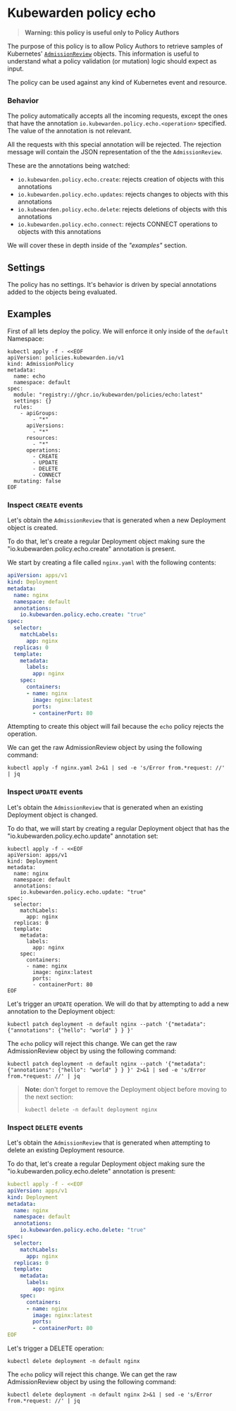 # Kubewarden policy echo

> **Warning: this policy is useful only to Policy Authors**

The purpose of this policy is to allow Policy Authors to retrieve samples
of Kubernetes' [`AdmissionReview`](https://kubernetes.io/docs/reference/access-authn-authz/extensible-admission-controllers/#request)
objects. This information is useful to understand what a policy
validation (or mutation) logic should expect as input.

The policy can be used against any kind of Kubernetes event and resource.

### Behavior

The policy automatically accepts all the incoming requests, except the ones
that have the annotation `io.kubewarden.policy.echo.<operation>` specified. The value of the
annotation is not relevant.

All the requests with this special annotation will be rejected. The rejection message
will contain the JSON representation of the the `AdmissionReview`.

These are the annotations being watched:

* `io.kubewarden.policy.echo.create`: rejects creation of objects with this annotations
* `io.kubewarden.policy.echo.updates`: rejects changes to objects with this annotations
* `io.kubewarden.policy.echo.delete`: rejects deletions of objects with this annotations
* `io.kubewarden.policy.echo.connect`: rejects CONNECT operations to objects with this annotations

We will cover these in depth inside of the *"examples"* section.

## Settings

The policy has no settings. It's behavior is driven by special annotations added
to the objects being evaluated.

## Examples

First of all lets deploy the policy. We will enforce it only inside of
the `default` Namespace:

```console
kubectl apply -f - <<EOF
apiVersion: policies.kubewarden.io/v1
kind: AdmissionPolicy
metadata:
  name: echo
  namespace: default
spec:
  module: "registry://ghcr.io/kubewarden/policies/echo:latest"
  settings: {}
  rules:
    - apiGroups:
        - "*"
      apiVersions:
        - "*"
      resources:
        - "*"
      operations:
        - CREATE
        - UPDATE
        - DELETE
        - CONNECT
  mutating: false
EOF
```

### Inspect `CREATE` events

Let's obtain the `AdmissionReview` that is generated when a new Deployment
object is created.

To do that, let's create a regular Deployment object making sure the
"io.kubewarden.policy.echo.create" annotation is present.

We start by creating a file called `nginx.yaml` with the following contents:

```yaml
apiVersion: apps/v1
kind: Deployment
metadata:
  name: nginx
  namespace: default
  annotations:
    io.kubewarden.policy.echo.create: "true"
spec:
  selector:
    matchLabels:
      app: nginx
  replicas: 0
  template:
    metadata:
      labels:
        app: nginx
    spec:
      containers:
      - name: nginx
        image: nginx:latest
        ports:
        - containerPort: 80
```

Attempting to create this object will fail because the `echo` policy rejects
the operation.

We can get the raw AdmissionReview object by using the following command:

```console
kubectl apply -f nginx.yaml 2>&1 | sed -e 's/Error from.*request: //' | jq
```

### Inspect `UPDATE` events

Let's obtain the `AdmissionReview` that is generated when an existing
Deployment object is changed.

To do that, we will start by creating a regular Deployment object that
has the "io.kubewarden.policy.echo.update" annotation set:

```console
kubectl apply -f - <<EOF
apiVersion: apps/v1
kind: Deployment
metadata:
  name: nginx
  namespace: default
  annotations:
    io.kubewarden.policy.echo.update: "true"
spec:
  selector:
    matchLabels:
      app: nginx
  replicas: 0
  template:
    metadata:
      labels:
        app: nginx
    spec:
      containers:
      - name: nginx
        image: nginx:latest
        ports:
        - containerPort: 80
EOF
```

Let's trigger an `UPDATE` operation. We will do that by attempting to add a
new annotation to the Deployment object:

```console
kubectl patch deployment -n default nginx --patch '{"metadata": {"annotations": {"hello": "world" } } }'
```

The `echo` policy will reject this change. We can get the raw AdmissionReview
object by using the following command:

```console
kubectl patch deployment -n default nginx --patch '{"metadata": {"annotations": {"hello": "world" } } }' 2>&1 | sed -e 's/Error from.*request: //' | jq
```

> **Note:** don't forget to remove the Deployment object before moving to the next
> section:
>
> `kubectl delete -n default deployment nginx`

### Inspect `DELETE` events

Let's obtain the `AdmissionReview` that is generated when attempting to delete
an existing Deployment resource.

To do that, let's create a regular Deployment object making sure the
"io.kubewarden.policy.echo.delete" annotation is present:

```yaml
kubectl apply -f - <<EOF
apiVersion: apps/v1
kind: Deployment
metadata:
  name: nginx
  namespace: default
  annotations:
    io.kubewarden.policy.echo.delete: "true"
spec:
  selector:
    matchLabels:
      app: nginx
  replicas: 0
  template:
    metadata:
      labels:
        app: nginx
    spec:
      containers:
      - name: nginx
        image: nginx:latest
        ports:
        - containerPort: 80
EOF
```

Let's trigger a DELETE operation:

```console
kubectl delete deployment -n default nginx
```

The `echo` policy will reject this change. We can get the raw AdmissionReview
object by using the following command:

```console
kubectl delete deployment -n default nginx 2>&1 | sed -e 's/Error from.*request: //' | jq
```
